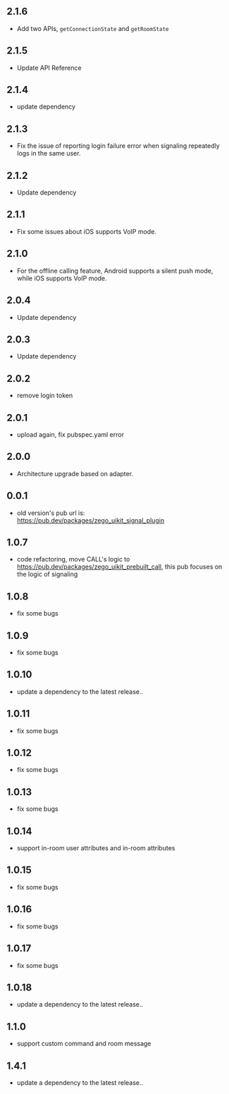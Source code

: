 ## 2.1.6
* Add two APIs, `getConnectionState` and `getRoomState`

## 2.1.5
* Update API Reference

## 2.1.4
* update dependency

## 2.1.3
* Fix the issue of reporting login failure error when signaling repeatedly logs in the same user.

## 2.1.2
* Update dependency

## 2.1.1
- Fix some issues about iOS supports VoIP mode.

## 2.1.0
- For the offline calling feature, Android supports a silent push mode, while iOS supports VoIP mode.

## 2.0.4
* Update dependency

## 2.0.3
* Update dependency

## 2.0.2
* remove login token

## 2.0.1

 - upload again, fix pubspec.yaml error

## 2.0.0

 - Architecture upgrade based on adapter.

## 0.0.1

* old version's pub url is: https://pub.dev/packages/zego_uikit_signal_plugin

## 1.0.7

* code refactoring, move CALL's logic to https://pub.dev/packages/zego_uikit_prebuilt_call, this pub focuses on the logic of signaling

## 1.0.8

* fix some bugs

## 1.0.9

* fix some bugs

## 1.0.10

* update a dependency to the latest release..

## 1.0.11

* fix some bugs

## 1.0.12

* fix some bugs

## 1.0.13

* fix some bugs

## 1.0.14

* support in-room user attributes and in-room attributes

## 1.0.15

* fix some bugs

## 1.0.16

* fix some bugs

## 1.0.17

* fix some bugs

## 1.0.18

* update a dependency to the latest release..

## 1.1.0

* support custom command and room message

## 1.4.1

* update a dependency to the latest release..